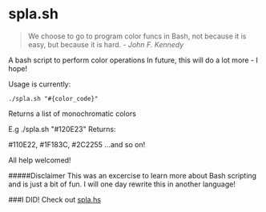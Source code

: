 spla.sh
=======

> We choose to go to program color funcs in Bash, not because it is easy, but because it is hard. - *John F. Kennedy*

A bash script to perform color operations
In future, this will do a lot more - I hope!

Usage is currently:

`./spla.sh "#{color_code}"`

Returns a list of monochromatic colors

E.g ./spla.sh "#120E23"
Returns:

&#35;110E22, &#35;1F183C, &#35;2C2255
...and so on!

All help welcomed!

#####Disclaimer
This was an excercise to learn more about Bash scripting and is just a bit of fun. I will one day rewrite this in another language!

###I DID! Check out [spla.hs](https://github.com/ed-george/spla.hs)
